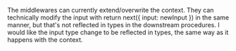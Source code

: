 The middlewares can currently extend/overwrite the context. They can technically modify the input with return next({ input: newInput }) in the same manner, but that's not reflected in types in the downstream procedures. I would like the input type change to be reflected in types, the same way as it happens with the context.
